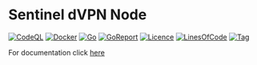 # Sentinel dVPN Node

[![CodeQL](https://github.com/sentinel-official/sentinel-dvpnx/actions/workflows/codeql.yml/badge.svg)](https://github.com/sentinel-official/sentinel-dvpnx/actions/workflows/codeql.yml)
[![Docker](https://github.com/sentinel-official/sentinel-dvpnx/actions/workflows/docker-publish.yml/badge.svg)](https://github.com/sentinel-official/sentinel-dvpnx/actions/workflows/docker-publish.yml)
[![Go](https://img.shields.io/github/go-mod/go-version/sentinel-official/sentinel-dvpnx)]()
[![GoReport](https://goreportcard.com/badge/github.com/sentinel-official/sentinel-dvpnx)](https://goreportcard.com/report/github.com/sentinel-official/sentinel-dvpnx)
[![Licence](https://img.shields.io/github/license/sentinel-official/sentinel-dvpnx.svg)](https://github.com/sentinel-official/sentinel-dvpnx/blob/master/LICENSE)
[![LinesOfCode](https://tokei.rs/b1/github/sentinel-official/sentinel-dvpnx?category=code)]()
[![Tag](https://img.shields.io/github/tag/sentinel-official/sentinel-dvpnx.svg)](https://github.com/sentinel-official/sentinel-dvpnx/releases/latest)

For documentation click [here](https://docs.sentinel.co/dvpn-nodes)
